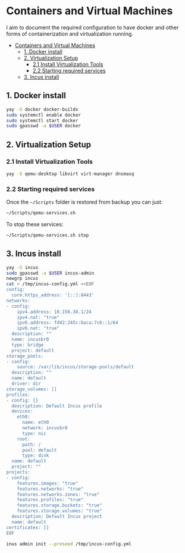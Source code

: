 # Containers and Virtual Machines

I aim to document the required configuration to have docker and other forms of
containerization and virtualization running.
<!--toc:start-->
- [Containers and Virtual Machines](#containers-and-virtual-machines)
  - [1. Docker install](#1-docker-install)
  - [2. Virtualization Setup](#2-virtualization-setup)
    - [2.1 Install Virtualization Tools](#21-install-virtualization-tools)
    - [2.2 Starting required services](#22-starting-required-services)
  - [3. Incus install](#3-incus-install)
<!--toc:end-->
## 1. Docker install

```bash
yay -S docker docker-buildx
sudo systemctl enable docker
sudo systemctl start docker
sudo gpasswd -a $USER docker
```

## 2. Virtualization Setup

### 2.1 Install Virtualization Tools

```bash
yay -S qemu-desktop libvirt virt-manager dnsmasq
```

### 2.2 Starting required services

Once the `~/Scripts` folder is restored from backup you can just:

```bash
~/Scripts/qemu-services.sh
```

To stop these services:

```bash
~/Scripts/qemu-services.sh stop
```

## 3. Incus install

```bash
yay -S incus
sudo gpasswd -a $USER incus-admin
newgrp incus
cat > /tmp/incus-config.yml <<EOF
config:
  core.https_address: '[::]:8443'
networks:
- config:
    ipv4.address: 10.156.38.1/24
    ipv4.nat: "true"
    ipv6.address: fd42:245c:baca:7c6::1/64
    ipv6.nat: "true"
  description: ""
  name: incusbr0
  type: bridge
  project: default
storage_pools:
- config:
    source: /var/lib/incus/storage-pools/default
  description: ""
  name: default
  driver: dir
storage_volumes: []
profiles:
- config: {}
  description: Default Incus profile
  devices:
    eth0:
      name: eth0
      network: incusbr0
      type: nic
    root:
      path: /
      pool: default
      type: disk
  name: default
  project: ""
projects:
- config:
    features.images: "true"
    features.networks: "true"
    features.networks.zones: "true"
    features.profiles: "true"
    features.storage.buckets: "true"
    features.storage.volumes: "true"
  description: Default Incus project
  name: default
certificates: []
EOF

inus admin init --preseed /tmp/incus-config.yml
```
